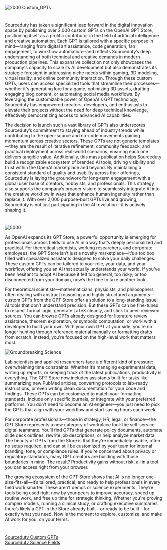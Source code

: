![2000 Custom_GPTs](https://github.com/user-attachments/assets/73a98836-0c4a-422c-9ee8-45ebedfcf20a)

#

Sourceduty has taken a significant leap forward in the digital innovation space by publishing over 2,000 custom GPTs on the OpenAI GPT Store, positioning itself as a prolific contributor in the field of artificial intelligence and creative automation. Each GPT is tailored with a specific purpose in mind—ranging from digital art assistance, code generation, fan engagement, to workflow automation—and reflects Sourceduty’s deep understanding of both technical and creative demands in modern production pipelines. This expansive collection not only showcases the company's capacity to scale its AI development but also demonstrates its strategic foresight in addressing niche needs within gaming, 3D modeling, virtual reality, and online community interaction. Through these custom GPTs, users can access specialized tools that streamline their processes—whether it's generating lore for a game, optimizing 3D assets, drafting engaging blog content, or automating social media workflows. By leveraging the customizable power of OpenAI's GPT technology, Sourceduty has empowered creators, developers, and enthusiasts to elevate their projects without the need for deep technical knowledge, effectively democratizing access to advanced AI capabilities.

The decision to launch such a vast library of GPTs also underscores Sourceduty’s commitment to staying ahead of industry trends while contributing to the open-source and no-code movements gaining momentum across creative sectors. These GPTs are not generic templates—they are the result of iterative refinement, community feedback, and practical deployment across real-world scenarios, ensuring each one delivers tangible value. Additionally, this mass publication helps Sourceduty build a recognizable ecosystem of branded AI tools, driving visibility and trust within the OpenAI marketplace and beyond. By maintaining a consistent standard of quality and usability across their offerings, Sourceduty is laying the groundwork for long-term engagement with a global user base of creators, hobbyists, and professionals. This strategy also supports the company’s broader vision: to seamlessly integrate AI into the creative workflow in ways that enhance human ingenuity rather than replace it. With over 2,000 purpose-built GPTs live and growing, Sourceduty is not just participating in the AI revolution—it is actively shaping it.

#

![5000](https://github.com/user-attachments/assets/4819f3f4-ce06-45b8-92ec-63f6af24da6c)

As OpenAI expands its GPT Store, a powerful opportunity is emerging for professionals across fields to use AI in a way that’s deeply personalized and practical. For theoretical scientists, working researchers, and corporate employees, the GPT Store isn’t just a novelty marketplace—it’s a toolbox filled with specialized assistants designed to solve your daily challenges. These custom GPTs can be tailored to your role, your data, and your workflow, offering you an AI that actually understands your world. If you’ve been hesitant to adopt AI because it felt too general, too risky, or too disconnected from your domain, now’s the time to take another look.

For theoretical scientists—mathematicians, physicists, and philosophers often dealing with abstract reasoning and highly structured arguments—custom GPTs from the GPT Store offer a solution to a long-standing issue: AI tools that don’t understand precision. But these GPTs can be fine-tuned to respect formal logic, generate LaTeX cleanly, and stick to peer-reviewed sources. You can browse GPTs already designed for literature review assistance, theorem exploration, or symbolic computation, or work with a developer to build your own. With your own GPT at your side, you’re no longer hunting through reference material manually or formatting drafts from scratch. Instead, you’re focused on the high-level work that matters most.

![Groundbreaking Science](https://github.com/user-attachments/assets/86a0938b-3648-4b6e-ba7d-6f08be368ddf)

Lab scientists and applied researchers face a different kind of pressure: overwhelming time constraints. Whether it’s managing experimental data, writing up reports, or keeping track of the latest publications, productivity is everything. The GPT Store now includes assistants built for tasks like summarizing new PubMed articles, converting protocols to lab-ready instructions, or even writing clean documentation for your code and findings. These GPTs can be customized to match your formatting standards, include only specific journals, or integrate with your preferred platforms. You don’t need to become an AI engineer—you just need to pick the GPTs that align with your workflow and start saving hours each week.

For corporate professionals—those in strategy, HR, legal, or finance—the GPT Store represents a new category of workplace tool: the self-service digital teammate. You’ll find GPTs that generate policy documents, automate slide deck outlines, rewrite job descriptions, or help analyze market data. The beauty of GPTs from the Store is that they’re immediately usable, often no setup required, and can still be customized by your team for internal branding, tone, or compliance rules. If you’re concerned about privacy or regulatory standards, many GPT creators are building with those boundaries in mind. The result? Productivity gains without risk, all in a tool you can access right from your browser.

The growing ecosystem of the GPT Store shows that AI is no longer one-size-fits-all—it’s tailored, practical, and ready to help professionals in every field work smarter. These aren’t demos or science experiments. They’re tools being used right now by your peers to improve accuracy, speed up routine work, and free up time for strategic thinking. Whether you're proving complex models, running a clinical study, or crafting executive summaries, there’s likely a GPT in the Store already built—or ready to be built—for exactly what you need. Now is the moment to explore, customize, and make AI work for you, on your terms.

#

[Sourceduty Custom GPTs](https://sourceduty.com/custom-gpts/)
<br>
[Sourceduty Science Fields](https://chatgpt.com/g/g-67b1bb1a8e14819198203e251061b776-sourceduty-science-field)
